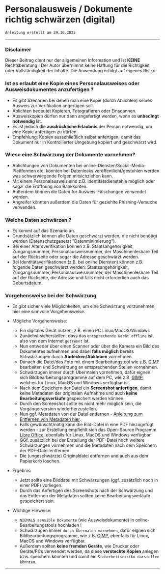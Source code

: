 # Personalausweis / Dokumente richtig schwärzen (digital)

`Anleitung erstellt am 29.10.2025`

--------------------------------------------------------------------------------------------------------------

### Disclaimer
Dieser Beitrag dient nur der allgemeinen Information und ist __KEINE__  Rechtsberatung !
Der Autor übernimmt keine Haftung für die Richtigkeit oder Vollständigkeit der Inhalte.
Die Anwendung erfolgt auf eigenes Risiko.


### Ist es erlaubt eine Kopie eines Personalausweises oder Ausweisdokumentes anzufertigen ?
- Es gibt Szenarien bei denen man eine Kopie (durch Ablichten) seines Ausweis zur Verifikation angertigen soll.
- Ablichten bedeutet Kopieren, Fotografieren oder Einscannen.
- Ausweiskopien dürfen nur dann angefertigt werden, wenn es __unbedingt notwendig__ ist.
- Es ist jedoch die __ausdrückliche Erlaubnis__ der Person notwendig, um eine Kopie anfertigen zu dürfen.
- Empfehlung: Kopien ausschließlich selbst anfertigen, damit das Dokument nur in Kontrollierter Umgebung kopiert und geschwärzt wird.


### Wieso eine Schwärzung der Dokumente vornehmen?
- Ablichtungen von Dokumenten bei online-Diensten/Social-Media-Plattformen etc. könnten bei Datenleaks veröffentlicht/gestohlen werden was schwerwiegende Folgen mitsichziehen kann.
- Mit einem Personalausweis sind z.B. Identitätsdienstahle möglich oder sogar die Eröffnung von Bankkonten.
- Außerdem können die Daten für Ausweis-Fälschungen verwendet werden.
- Angreifer könnten außerdem die Daten für geziehlte Phishing-Versuche verwenden.


### Welche Daten schwärzen ?
- Es kommt auf das Szenario an.
- Grundsätzlich können alle Daten geschwärzt werden, die nicht benötigt werden (Datenschutzgesetzt "Datenminimierung").
- Bei einer Altersverifikation können z.B. Staatsangehörigkeit, Zungangsnummer, Personalausweisnummer, der Maschinenlesbare Teil auf der Rückseite oder sogar die Adresse geschwärzt werden.
- Bei Identitätsverifikationen (z.B. bei online Diensten) können z.B. folgende Daten geschwärzt werden: Staatsangehörigkeit, Zungangsnummer, Personalausweisnummer, der Maschinenlesbare Teil auf der Rückseite, die Adresse und falls nicht erforderlich auch das Geburtsdatum.


### Vorgehensweise bei der Schwärzung
- Es gibt sicher viele Möglichkeiten, um eine Schwärzung vorzunehmen, hier eine sinnvolle Vorgehensweise.

- Mögliche Vorgehensweise:
	- Ein digitales Gerät nutzen, z.B. einen PC Linux/MacOS/Windows
	- Zunächst sicherstellen, dass das `entsprechende Gerät offline` ist, also von dem Internet `getrennt` ist.
	- Nun entweder über einen Scanner oder über die Kamera ein Bild des Dokumentes aufnehmen und dabei __falls möglich__ bereits Schwärzungen durch __Abdecken/Abkleben__ vornehmen.
	- Danach die Datei/das Foto mit einem Bearbeitungstool wie z.B. [GIMP](https://www.gimp.org/) bearbeiten und Schwärzung an entsprechenden Stellen vornehmen.
	- Schwärzugen immer durch Übermalen vornehmen, dafür eignen sich Bildbearbeitungsprogramme auf dem PC, wie z.B. [GIMP](https://www.gimp.org/), welches für Linux, MacOS und Windows verfügbar ist.
	- Nach dem Speichern der Datei ein __Screenshot anfertigen__, damit keine Metadaten der originalen Aufnahme und auch __keine Bearbeitungsverläufe__ gespeichert werden können.
	- Durch den Screenshot sollte es nicht mehr möglich sein, die Vorgängerversion wiederherzustellen.
	- Nun ggf. Metadaten von der Datei entfernen - [Anleitung zum Entfernen von Metadaten hier](https://github.com/replay45/ethical-hacking-und-cybersecurity/tree/main/cyber-security).
	- Falls gewünscht/nötig kann die Bild-Datei in eine PDF hinzugefügt werden - zur Erstellung empfiehlt sich das Open-Source Programm [Libre Office](https://www.libreoffice.org/), ebenfalls für Linux, MacOS und Windows verfügbar.
	- GGf. zusätzlich bei der Erstellung der PDF-Datei noch weitere Schwärzungen vornehmen und die Metadaten nach dem Speichern der PDF-Datei entfernen.
	- Die (ungeschwärzte) Originaldatei entfernen und auch aus dem Papierkorb löschen.

- Ergebnis:
	- Jetzt sollte eine Bilddatei mit Schwärzungen (ggf. zusätzlich noch in einer PDF) vorliegen.
	- Durch das Anfertigen des Screenshots nach der Schwärzung und das Entfernen der Metadaten sollten keine Bearbeitungsverläufe gespeichert sein.

- Wichtige Hinweise:
	- `NIEMALS sensible Dokumente` (wie Ausweisdokumente) in online-Bearbeitungstools hochladen !
	- Schwärzugen immer `durch Übermalen vornehmen`, dafür eignen sich Bildbearbeitungsprogramme, wie z.B. [GIMP](https://www.gimp.org/), ebenfalls für Linux, MacOS und Windows verfügbar.
	- Außerdem sollten __keine fremden Geräte__, wie Drucker oder Geräte/PCs verwendet werden, da diese __versteckte Kopien__ anlegen bzw. speichern könnten und somit ein `Sicherheitsrisiko darstellen könnten`.

--------------------------------------------------------------------------------------------------------------
